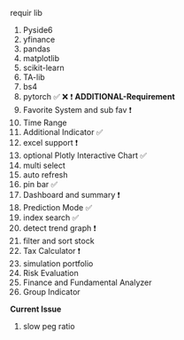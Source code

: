 
requir lib
1. Pyside6
2. yfinance
3. pandas
4. matplotlib
5. scikit-learn
6. TA-lib
7. bs4
8. pytorch
✅ ❌ ❗️
**ADDITIONAL-Requirement**
1. Favorite System and sub fav ❗️
2. Time Range
3. Additional Indicator ✅
4. excel support ❗️
5. optional Plotly Interactive Chart ✅
6. multi select
7. auto refresh
8. pin bar ✅
9. Dashboard and summary ❗️
10. Prediction Mode ✅
11. index search ✅
12. detect trend graph ❗️
13. filter and sort stock
14. Tax Calculator ❗️
15. simulation portfolio
16. Risk Evaluation
17. Finance and Fundamental Analyzer
18. Group Indicator

**Current Issue**
1. slow peg ratio
